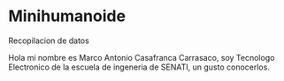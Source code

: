 # Minihumanoide
Recopilacion de datos

Hola mi nombre es Marco Antonio Casafranca Carrasaco, soy Tecnologo Electronico de la escuela de ingeneria de SENATI,
un gusto conocerlos.
